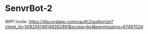 # SenvrBot-2
WIP!
Invite: https://discordapp.com/oauth2/authorize?client_id=508205149148282891&scope=bot&permissions=67497024

